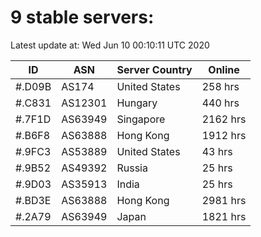 # 9 stable servers:

Latest update at: Wed Jun 10 00:10:11 UTC 2020

| ID | ASN | Server Country | Online |
| -- | --- | -------------- | ------ |
| #.D09B | AS174 | United States | 258 hrs |
| #.C831 | AS12301 | Hungary | 440 hrs |
| #.7F1D | AS63949 | Singapore | 2162 hrs |
| #.B6F8 | AS63888 | Hong Kong | 1912 hrs |
| #.9FC3 | AS53889 | United States | 43 hrs |
| #.9B52 | AS49392 | Russia | 25 hrs |
| #.9D03 | AS35913 | India | 25 hrs |
| #.BD3E | AS63888 | Hong Kong | 2981 hrs |
| #.2A79 | AS63949 | Japan | 1821 hrs |

